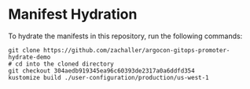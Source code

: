 # Manifest Hydration

To hydrate the manifests in this repository, run the following commands:

```shell
git clone https://github.com/zachaller/argocon-gitops-promoter-hydrate-demo
# cd into the cloned directory
git checkout 304aedb919345ea96c60393de2317a0a6ddfd354
kustomize build ./user-configuration/production/us-west-1
```
